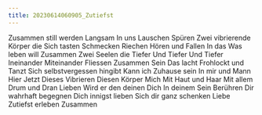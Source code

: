 ```yaml
---
title: 20230614060905_Zutiefst
---
```


Zusammen still werden
Langsam
In uns
Lauschen
Spüren
Zwei vibrierende Körper die
Sich tasten
Schmecken
Riechen
Hören und
Fallen
In das
Was leben will
Zusammen
Zwei Seelen die
Tiefer
Und Tiefer
Und Tiefer
Ineinander
Miteinander
Fliessen
Zusammen
Sein
Das lacht
Frohlockt und
Tanzt
Sich selbstvergessen hingibt
Kann ich
Zuhause sein
In mir und
Mann
Hier
Jetzt
Dieses Vibrieren
Diesen Körper
Mich
Mit Haut und Haar
Mit allem Drum und Dran
Lieben
Wird er den deinen
Dich
In deinem Sein
Berühren
Dir wahrhaft begegnen
Dich innigst lieben
Sich dir ganz schenken
Liebe
Zutiefst erleben
Zusammen